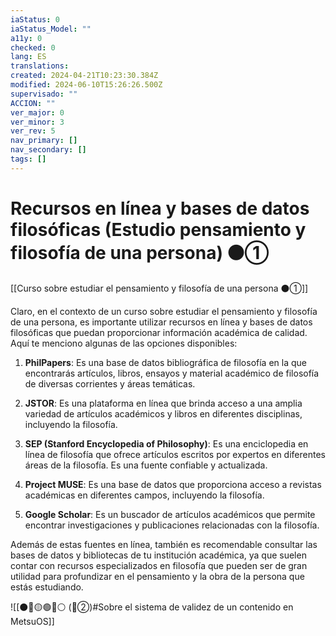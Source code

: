 ```yaml
---
iaStatus: 0
iaStatus_Model: ""
a11y: 0
checked: 0
lang: ES
translations: 
created: 2024-04-21T10:23:30.384Z
modified: 2024-06-10T15:26:26.500Z
supervisado: ""
ACCION: ""
ver_major: 0
ver_minor: 3
ver_rev: 5
nav_primary: []
nav_secondary: []
tags: []
---
```

# Recursos en línea y bases de datos filosóficas (Estudio pensamiento y filosofía de una persona) ⚫①

[[Curso sobre estudiar el pensamiento y filosofía de una persona ⚫①]]

Claro, en el contexto de un curso sobre estudiar el pensamiento y filosofía de una persona, es importante utilizar recursos en línea y bases de datos filosóficas que puedan proporcionar información académica de calidad. Aquí te menciono algunas de las opciones disponibles:

1. **PhilPapers**: Es una base de datos bibliográfica de filosofía en la que encontrarás artículos, libros, ensayos y material académico de filosofía de diversas corrientes y áreas temáticas.

2. **JSTOR**: Es una plataforma en línea que brinda acceso a una amplia variedad de artículos académicos y libros en diferentes disciplinas, incluyendo la filosofía.

3. **SEP (Stanford Encyclopedia of Philosophy)**: Es una enciclopedia en línea de filosofía que ofrece artículos escritos por expertos en diferentes áreas de la filosofía. Es una fuente confiable y actualizada.

4. **Project MUSE**: Es una base de datos que proporciona acceso a revistas académicas en diferentes campos, incluyendo la filosofía.

5. **Google Scholar**: Es un buscador de artículos académicos que permite encontrar investigaciones y publicaciones relacionadas con la filosofía.

Además de estas fuentes en línea, también es recomendable consultar las bases de datos y bibliotecas de tu institución académica, ya que suelen contar con recursos especializados en filosofía que pueden ser de gran utilidad para profundizar en el pensamiento y la obra de la persona que estás estudiando.

![[⚫🔴🟡🟢🔵⚪ (🔴②)#Sobre el sistema de validez de un contenido en MetsuOS]]
